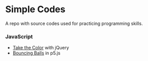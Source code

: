 # Simple Codes

A repo with source codes used for practicing programming skills.

### JavaScript
* [Take the Color](https://martonpaulo.github.io/SimpleCodes/TakeTheColor/) with jQuery
* [Bouncing Balls](https://martonpaulo.github.io/SimpleCodes/BouncingBalls/) in p5.js
